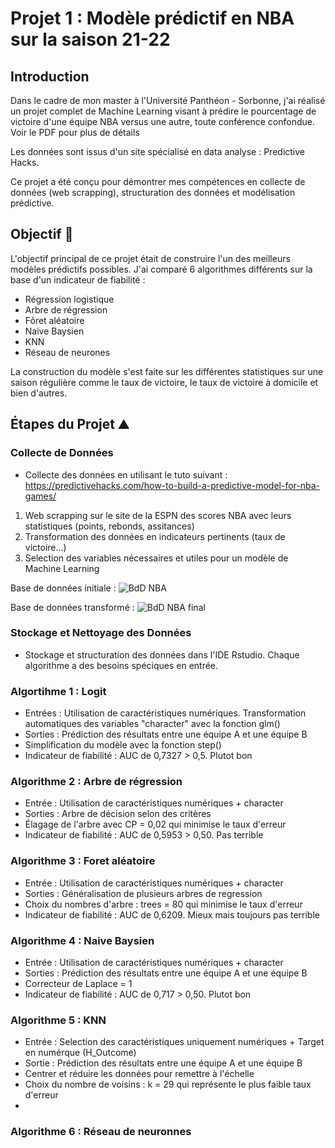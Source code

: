# Projet 1 : Modèle prédictif en NBA sur la saison 21-22

## Introduction
Dans le cadre de mon master à l'Université Panthéon - Sorbonne, j'ai réalisé un projet complet de Machine Learning visant à prédire le pourcentage de victoire d'une équipe NBA versus une autre, toute conférence confondue. Voir le PDF pour plus de détails

Les données sont issus d'un site spécialisé en data analyse : Predictive Hacks.

Ce projet a été conçu pour démontrer mes compétences en collecte de données (web scrapping), structuration des données et modélisation prédictive.

## Objectif 🎯
L'objectif principal de ce projet était de construire l'un des meilleurs modèles prédictifs possibles. 
J'ai comparé 6 algorithmes différents sur la base d'un indicateur de fiabilité : 

- Régression logistique
- Arbre de régression
- Fôret aléatoire
- Naive Baysien
- KNN
- Réseau de neurones

La construction du modèle s'est faite sur les différentes statistiques sur une saison régulière comme le taux de victoire, le taux de victoire à domicile et bien d'autres. 

## Étapes du Projet ⛰️

### Collecte de Données 
- Collecte des données en utilisant le tuto suivant : https://predictivehacks.com/how-to-build-a-predictive-model-for-nba-games/
1. Web scrapping sur le site de la ESPN des scores NBA avec leurs statistiques (points, rebonds, assitances)
2. Transformation des données en indicateurs pertinents (taux de victoire...)
3. Selection des variables nécessaires et utiles pour un modèle de Machine Learning

Base de données initiale : 
![BdD NBA](https://github.com/user-attachments/assets/0c61a28e-bc65-4d91-9003-df157d5c9d9f)

Base de données transformé : 
![BdD NBA final](https://github.com/user-attachments/assets/ff0ac821-9434-47db-818c-d8ee21c2b4dc)

### Stockage et Nettoyage des Données
- Stockage et structuration des données dans l'IDE Rstudio. Chaque algorithme a des besoins spéciques en entrée.

### Algortihme 1 : Logit

- Entrées : Utilisation de caractéristiques numériques. Transformation automatiques des variables "character" avec la fonction glm()
- Sorties : Prédiction des résultats entre une équipe A et une équipe B
- Simplification du modèle avec la fonction step()
- Indicateur de fiabilité : AUC de 0,7327 > 0,5. Plutot bon

### Algorithme 2 : Arbre de régression
- Entrée : Utilisation de caractéristiques numériques + character
- Sorties : Arbre de décision selon des critères
- Élagage de l'arbre avec CP = 0,02 qui minimise le taux d'erreur
- Indicateur de fiabilité : AUC de 0,5953 > 0,50. Pas terrible

### Algorithme 3 : Foret aléatoire
- Entrée : Utilisation de caractéristiques numériques + character 
- Sorties : Généralisation de plusieurs arbres de regression
- Choix du nombres d'arbre : trees = 80 qui minimise le taux d'erreur
- Indicateur de fiabilité : AUC de 0,6209. Mieux mais toujours pas terrible


### Algorithme 4 : Naive Baysien 
- Entrée : Utilisation de caractéristiques numériques + character
- Sorties : Prédiction des résultats entre une équipe A et une équipe B
- Correcteur de Laplace = 1
- Indicateur de fiabilité : AUC de 0,717 > 0,50. Plutot bon


### Algorithme 5 : KNN
- Entrée : Selection des caractéristiques uniquement numériques + Target en numérque (H_Outcome)
- Sortie : Prédiction des résultats entre une équipe A et une équipe B
- Centrer et réduire les données pour remettre à l'échelle
- Choix du nombre de voisins : k = 29 qui représente le plus faible taux d'erreur
- 
### Algorithme 6 : Réseau de neuronnes

